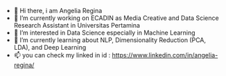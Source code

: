 - 👋 Hi there, i am Angelia Regina
- 🔭 I’m currently working on ECADIN as Media Creative and Data Science Research Assistant in Universitas Pertamina
- 👀 I’m interested in Data Science especially in Machine Learning
- 🌱 I’m currently learning about NLP, Dimensionality Reduction (PCA, LDA), and Deep Learning
- 📫 you can check my linked in id : https://www.linkedin.com/in/angelia-regina/
<!--
**Angelloey/Angelloey** is a ✨ _special_ ✨ repository because its `README.md` (this file) appears on your GitHub profile.

Here are some ideas to get you started:
🔭 I’m currently working on ...
- 🌱 I’m currently learning ...
- 👯 I’m looking to collaborate on ...
- 🤔 I’m looking for help with ...
- 💬 Ask me about ...
- 📫 How to reach me: ...
- 😄 Pronouns: ...
- ⚡ Fun fact: ...
-->
